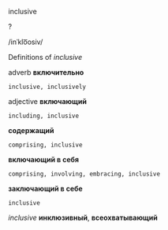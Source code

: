 inclusive

?

/inˈklo͞osiv/

Definitions of _inclusive_

adverb
**включительно**

    inclusive, inclusively

adjective
**включающий**

    including, inclusive
**содержащий**

    comprising, inclusive
**включающий в себя**

    comprising, involving, embracing, inclusive
**заключающий в себе**

    inclusive

_inclusive_
**инклюзивный**, **всеохватывающий**